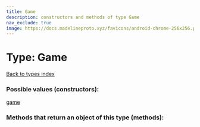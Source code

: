 ```yaml
---
title: Game
description: constructors and methods of type Game
nav_exclude: true
image: https://docs.madelineproto.xyz/favicons/android-chrome-256x256.png
---
```

# Type: Game
[Back to types index](index.html)



### Possible values (constructors):

[game](/API_docs/constructors/game.html)  



### Methods that return an object of this type (methods):



